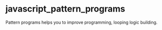 # javascript_pattern_programs
Pattern programs helps you to improve programming, looping logic building.
